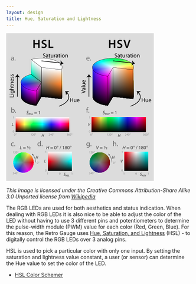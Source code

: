 ```yaml
---
layout: design
title: Hue, Saturation and Lightness
---
```


![HSL and HSV](/images/hsl-hsv.png)

*This image is licensed under the Creative Commons Attribution-Share Alike 3.0
Unported license from [Wikipedia](http://en.wikipedia.org/wiki/HSL_and_HSV)*

The RGB LEDs are used for both aesthetics and status indication. When dealing
with RGB LEDs it is also nice to be able to adjust the color of the LED without
having to use 3 different pins and potentiometers to determine the pulse-width
module (PWM) value for each color (Red, Green, Blue). For this reason, the Retro
Gauge uses [Hue, Saturation, and
Lightness](http://en.wikipedia.org/wiki/HSL_and_HSV) (HSL) - to digitally
control the RGB LEDs over 3 analog pins.

HSL is used to pick a particular color with only one input. By setting the
saturation and lightness value constant, a user (or sensor) can determine the
Hue value to set the color of the LED.

* [HSL Color Schemer](http://www.workwithcolor.com/hsl-color-schemer-01.htm)
